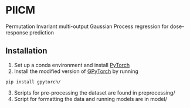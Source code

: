 # PIICM
Permutation Invariant multi-output Gaussian Process regression for dose-response prediction


## Installation
1. Set up a conda environment and install [PyTorch](https://pytorch.org/)
2. Install the modified version of [GPyTorch](https://gpytorch.ai/) by running 
```{python}
pip install gpytorch/
```
3. Scripts for pre-processing the dataset are found in preprocessing/
4. Script for formatting the data and running models are in model/
